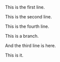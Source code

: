 This is the first line.

This is the second line.

This is the fourth line.

This is a branch.

And the third line is here.

This is it.
